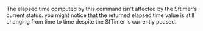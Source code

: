 The elapsed time computed by this command isn't affected by the Sftimer's current status. you might notice that the returned elapsed time value is still changing from time to time despite the SfTimer is currently paused.